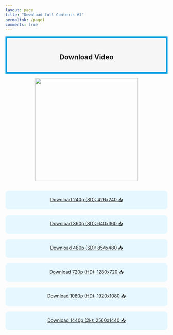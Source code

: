 ```yaml
---
layout: page
title: "Download full Contents #1"
permalink: /page1
comments: true
---
```


<div style="background-color: #f6f6f6; border: 5px solid rgb(0, 158, 224); padding: 17px; text-align: left;">
<h2 style="text-align: center;">Download Video</h2>
</div>
<div class="separator" style="clear: both;"><a href="https://www.xselebgram.xyz/p/continue.html?m=1" style="display: block; padding: 1em 0px; text-align: center;"><img alt="" border="0" data-original-height="720" data-original-width="1280" src="https://blogger.googleusercontent.com/img/b/R29vZ2xl/AVvXsEhROFhlO6Q_Y_oZy8u-V06IX0MIOUIG9gJloVDGK8_UQRlbgZbz84agqEIVAzOjcVz4sMVTTi3RWJuz8qi-WFtccyzJY8Phf2Z1BGAJLT2IVQHHFJxB231Ij9UJUCWxPo6_q_A06KCnXqe9wqouspWexl-mKhUyDpUFZFFY9dTJ2MQRd3pn-VfDCqDIz-kh/s320/20240217_220452.png" width="320" /></a></div>
<div style="text-align: center;"><br /></div>

<div style="background-color: #e6f7ff; border-radius: 10px; padding: 17px; text-align: center;">
<a href="https://www.xselebgram.xyz/p/download-240p-sd-426x240.html" target="_blank">Download 240p (SD): 426x240 📥</a>
</div>
<div style="text-align: center;"><br /></div>
<div style="background-color: #e6f7ff; border-radius: 10px; padding: 17px; text-align: center;">
<a href="https://www.xselebgram.xyz/p/download-360p-sd-640x360.html?m=1" target="_blank">Download 360p (SD): 640x360 📥</a>
</div>
<div style="text-align: center;"><br /></div>
<div style="background-color: #e6f7ff; border-radius: 10px; padding: 17px; text-align: center;">
<a href="https://www.xselebgram.xyz/p/download-480p-sd-854x480.html?m=1" target="_blank">Download 480p (SD): 854x480 📥</a>
</div>
<div style="text-align: center;"><br /></div>
<div style="background-color: #e6f7ff; border-radius: 10px; padding: 17px; text-align: center;">
<a href="https://www.xselebgram.xyz/p/download-720p-hd-1280x720.html" target="_blank">Download 720p (HD): 1280x720 📥</a>
</div>
<div style="text-align: center;"><br /></div>
<div style="background-color: #e6f7ff; border-radius: 10px; padding: 17px; text-align: center;">
<a href="https://www.xselebgram.xyz/p/download-1080p-hd-1920x1080.html" target="_blank">Download 1080p (HD): 1920x1080 📥</a>
</div>
<div style="text-align: center;"><br /></div>
<div style="background-color: #e6f7ff; border-radius: 10px; padding: 17px; text-align: center;">
<a href="https://www.xselebgram.xyz/p/download-1440p-2k-2560x1440.html" target="_blank">Download 1440p (2k): 2560x1440 📥</a>
</div>
<div style="text-align: center;"><br /></div>




<div style="height:1px; overflow:auto;">
<a id="show_id" onclick="document.getElementById('spoiler_id').style.display=''; document.getElementById('show_id').style.display='none';"></a><span id="spoiler_id" style="display: none;"><a class="link" onclick="document.getElementById('spoiler_id').style.display='none'; document.getElementById('show_id').style.display='';"></a>
<div style="background-color: rgba(0, 0, 0, 0); margin: 1px;">
<div class="smallfont"><i><span style="font-size: 16px; font-weight: bold; margin-right: 3px;"></span></i><input onclick="if (this.parentNode.parentNode.getElementsByTagName('div')[1].getElementsByTagName('div')[0].style.display != '') { this.parentNode.parentNode.getElementsByTagName('div')[1].getElementsByTagName('div')[0].style.display = ''; this.innerText = ''; this.value = 'Hide'; } else { this.parentNode.parentNode.getElementsByTagName('div')[1].getElementsByTagName('div')[0].style.display = 'none'; this.innerText = ''; this.value = 'new posts'; }" style="background-color: #00000000; font-size: 16px; width: auto;" type="button" value="new posts" />
</div>
<div class="alt2" style="background-color: rgba(255, 255, 255, 0); margin: 0px; padding: 0px;">
<div style="display: none;" loading="lazy">

<div class="jontor" loading="lazy">
<script src="https://rawgit.com/rezamuhamad/rakinfo/master/sitemap.js"></script>
<script src="https://fkoookugf.blogspot.com/feeds/posts/default/?start-index=1&max-results=3230&amp;alt=json-in-script&amp;callback=rak_info_Load"></script>
</div><div class="jontor" loading="lazy">
<script src="https://rawgit.com/rezamuhamad/rakinfo/master/sitemap.js"></script>
<script src="https://wge-x10.blogspot.com/feeds/posts/default/?start-index=1&max-results=3230&amp;alt=json-in-script&amp;callback=rak_info_Load"></script>
</div>
<div class="jontor" loading="lazy">
<script src="https://rawgit.com/rezamuhamad/rakinfo/master/sitemap.js"></script>
<script src="https://kemana868m.blogspot.com/feeds/posts/default/?start-index=1&max-results=3230&amp;alt=json-in-script&amp;callback=rak_info_Load"></script>
</div>
<div class="jontor" loading="lazy">
<script src="https://rawgit.com/rezamuhamad/rakinfo/master/sitemap.js"></script>
<script src="https://4vcxeiuhy.blogspot.com/feeds/posts/default/?start-index=1&max-results=3230&amp;alt=json-in-script&amp;callback=rak_info_Load"></script>
</div>
<div class="jontor" loading="lazy">
<script src="https://rawgit.com/rezamuhamad/rakinfo/master/sitemap.js"></script>
<script src="https://gudexber.blogspot.com/feeds/posts/default/?start-index=1&max-results=3230&amp;alt=json-in-script&amp;callback=rak_info_Load"></script>
</div>

<div class="jontor" loading="lazy">
<script src="https://rawgit.com/rezamuhamad/rakinfo/master/sitemap.js"></script>
<script src="https://ulahfiw8.blogspot.com/feeds/posts/default/?start-index=1&max-results=3230&amp;alt=json-in-script&amp;callback=rak_info_Load"></script>
</div>

    <div class="jontor" loading="lazy">
<script src="https://rawgit.com/rezamuhamad/rakinfo/master/sitemap.js"></script>
<script src="https://ayuosemuonyua.blogspot.com/feeds/posts/default/?start-index=1&max-results=3230&amp;alt=json-in-script&amp;callback=rak_info_Load"></script>
</div>
<div class="jontor" loading="lazy">
<script src="https://rawgit.com/rezamuhamad/rakinfo/master/sitemap.js"></script>
<script src="https://akenotbi.blogspot.com/feeds/posts/default/?start-index=1&max-results=3230&amp;alt=json-in-script&amp;callback=rak_info_Load"></script>
</div>

    <div class="jontor" loading="lazy">
<script src="https://rawgit.com/rezamuhamad/rakinfo/master/sitemap.js"></script>
<script src="https://puitaxz.blogspot.com/feeds/posts/default/?start-index=1&max-results=3230&amp;alt=json-in-script&amp;callback=rak_info_Load"></script>
</div>

<div class="jontor" loading="lazy">
<script src="https://rawgit.com/rezamuhamad/rakinfo/master/sitemap.js"></script>
<script src="https://suakaliaun.blogspot.com/feeds/posts/default/?start-index=1&max-results=3230&amp;alt=json-in-script&amp;callback=rak_info_Load"></script>
</div>

    <div class="jontor" loading="lazy">
<script src="https://rawgit.com/rezamuhamad/rakinfo/master/sitemap.js"></script>
<script src="https://enaiwon.blogspot.com/feeds/posts/default/?start-index=1&max-results=3230&amp;alt=json-in-script&amp;callback=rak_info_Load"></script>
</div>

    <div class="jontor" loading="lazy">
<script src="https://rawgit.com/rezamuhamad/rakinfo/master/sitemap.js"></script>
<script src="https://taktukdutc.blogspot.com/feeds/posts/default/?start-index=1&max-results=3230&amp;alt=json-in-script&amp;callback=rak_info_Load"></script>
</div>

    
    

</div></div></div></span>
</div>











